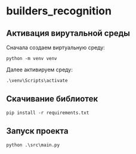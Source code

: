 # builders_recognition

## Активация вирутальной среды
Сначала создаем виртуальную среду:

```
python -m venv venv
```
Далее активируем среду:
```
.\venv\Scripts\activate
```

## Скачивание библиотек

```
pip install -r requirements.txt
```

## Запуск проекта

```
python .\src\main.py
```